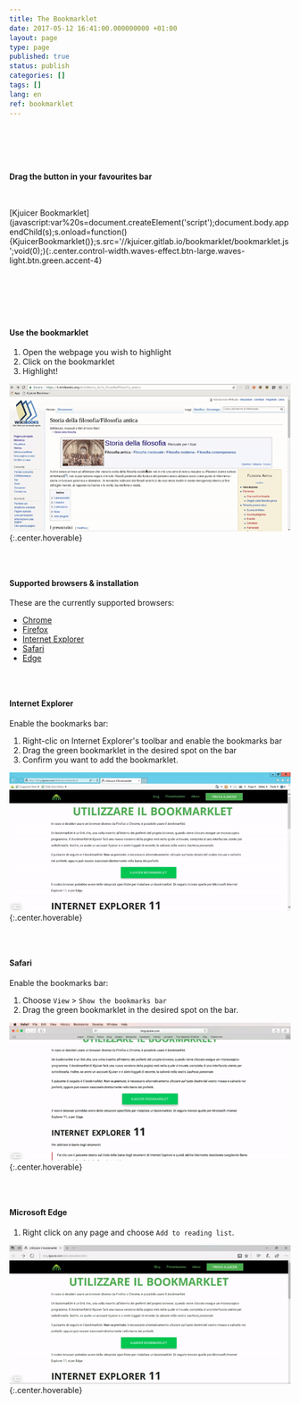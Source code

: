 ```yaml
---
title: The Bookmarklet
date: 2017-05-12 16:41:00.000000000 +01:00
layout: page
type: page
published: true
status: publish
categories: []
tags: []
lang: en
ref: bookmarklet
---
```

<h4 class="center-align" style="margin: 6rem 0 3rem 0">Drag the button in your favourites bar</h4>
[Kjuicer Bookmarklet](javascript:var%20s=document.createElement('script');document.body.appendChild(s);s.onload=function(){KjuicerBookmarklet()};s.src='//kjuicer.gitlab.io/bookmarklet/bookmarklet.js';void(0);){:.center.control-width.waves-effect.btn-large.waves-light.btn.green.accent-4}
<div style="margin-top: 7rem"></div>

#### Use the bookmarklet


1. Open the webpage you wish to highlight
2. Click on the bookmarklet
3. Highlight!

![](/assets/use-bookmarklet.gif){:.center.hoverable}

<div style="margin-top: 4rem"></div>

#### Supported browsers & installation
These are the currently supported browsers:

- [Chrome][kj2]
- [Firefox][kj1]
- [Internet Explorer](#internet-explorer)
- [Safari](#safari)
- [Edge](#microsoft-edge)

<div style="margin-top: 4rem"></div>

#### Internet Explorer
Enable the bookmarks bar:

1. Right-clic on Internet Explorer's toolbar and enable the bookmarks bar
2. Drag the green bookmarklet in the desired spot on the bar
3. Confirm you want to add the bookmarklet.

![](/assets/ie-tutorial.gif){:.center.hoverable}

<div style="margin-top: 4rem"></div>

#### Safari
Enable the bookmarks bar:

1. Choose `View` > `Show the bookmarks bar`
2. Drag the green bookmarklet in the desired spot on the bar.

![](/assets/safari-tutorial.gif){:.center.hoverable}

<div style="margin-top: 4rem"></div>

#### Microsoft Edge

1. Right click on any page and choose `Add to reading list`.

![](/assets/edge.gif){:.center.hoverable}

[kj1]: https://addons.mozilla.org/en-US/firefox/addon/kjuicer/
[kj2]: https://chrome.google.com/webstore/detail/kjuicer/kgjcgankonbfhdgpfdbggfifpcabocno
